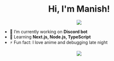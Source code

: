 <h1 align="center">Hi, I'm Manish!</h1>

<p align="center">
  <img src="https://readme-typing-svg.herokuapp.com?font=Fira+Code&size=22&pause=1000&center=true&vCenter=true&width=440&lines=Full-stack+Dev+in+Progress;Building+cool+Discord+stuff" />
</p>

- 🔭 I’m currently working on **Discord bot**
- 🌱 Learning **Next.js, Node.js, TypeScript**
- ⚡ Fun fact: I love anime and debugging late night

<p align="center">
  <img src="https://github-readme-stats.vercel.app/api?username=manishbhaiii&show_icons=true&theme=tokyonight" />
</p>
